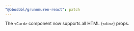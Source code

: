 ```yaml
---
"@obosbbl/grunnmuren-react": patch
---
```


The `<Card>` component now supports all HTML (`<div>`) props.
